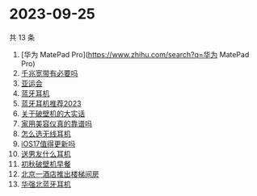 # 2023-09-25

共 13 条

<!-- BEGIN ZHIHUSEARCH -->
<!-- 最后更新时间 Mon Sep 25 2023 23:10:34 GMT+0800 (China Standard Time) -->
1. [华为 MatePad Pro](https://www.zhihu.com/search?q=华为 MatePad Pro)
1. [千兆宽带有必要吗](https://www.zhihu.com/search?q=千兆宽带有必要吗)
1. [亚运会](https://www.zhihu.com/search?q=亚运会)
1. [蓝牙耳机](https://www.zhihu.com/search?q=蓝牙耳机)
1. [蓝牙耳机推荐2023](https://www.zhihu.com/search?q=蓝牙耳机推荐2023)
1. [关于破壁机的大实话](https://www.zhihu.com/search?q=关于破壁机的大实话)
1. [家用美容仪真的靠谱吗](https://www.zhihu.com/search?q=家用美容仪真的靠谱吗)
1. [怎么选无线耳机](https://www.zhihu.com/search?q=怎么选无线耳机)
1. [iOS17值得更新吗](https://www.zhihu.com/search?q=iOS17值得更新吗)
1. [送男友什么耳机](https://www.zhihu.com/search?q=送男友什么耳机)
1. [初秋破壁机早餐](https://www.zhihu.com/search?q=初秋破壁机早餐)
1. [北京一酒店推出楼梯间房](https://www.zhihu.com/search?q=北京一酒店推出楼梯间房)
1. [华强北蓝牙耳机](https://www.zhihu.com/search?q=华强北蓝牙耳机)
<!-- END ZHIHUSEARCH -->
